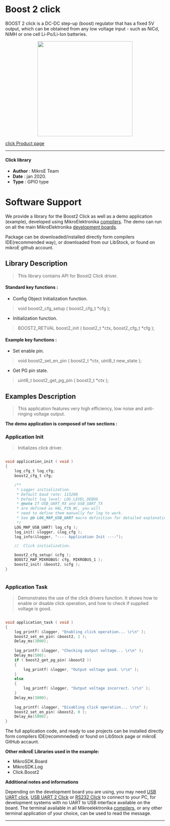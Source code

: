 
# Boost 2 click

BOOST 2 click is a DC-DC step-up (boost) regulator that has a fixed 5V output, which can be obtained from any low voltage input - such as NiCd, NiMH or one cell Li-Po/Li-Ion batteries.

<p align="center">
  <img src="https://download.mikroe.com/images/click_for_ide/boost2_click.png" height=300px>
</p>

[click Product page](https://www.mikroe.com/boost-2-click)

---


#### Click library 

- **Author**        : MikroE Team
- **Date**          : jan 2020.
- **Type**          : GPIO type


# Software Support

We provide a library for the Boost2 Click 
as well as a demo application (example), developed using MikroElektronika 
[compilers](https://shop.mikroe.com/compilers). 
The demo can run on all the main MikroElektronika [development boards](https://shop.mikroe.com/development-boards).

Package can be downloaded/installed directly form compilers IDE(recommended way), or downloaded from our LibStock, or found on mikroE github account. 

## Library Description

> This library contains API for Boost2 Click driver.

#### Standard key functions :

- Config Object Initialization function.
> void boost2_cfg_setup ( boost2_cfg_t *cfg ); 
 
- Initialization function.
> BOOST2_RETVAL boost2_init ( boost2_t *ctx, boost2_cfg_t *cfg );

#### Example key functions :

- Set enable pin.
> void boost2_set_en_pin ( boost2_t *ctx, uint8_t new_state );
 
- Get PG pin state.
> uint8_t boost2_get_pg_pin ( boost2_t *ctx );

## Examples Description

> This application features very high efficiency, low noise and anti-ringing voltage output.

**The demo application is composed of two sections :**

### Application Init 

> Initializes click driver.

```c

void application_init ( void )
{
    log_cfg_t log_cfg;
    boost2_cfg_t cfg;

    /** 
     * Logger initialization.
     * Default baud rate: 115200
     * Default log level: LOG_LEVEL_DEBUG
     * @note If USB_UART_RX and USB_UART_TX 
     * are defined as HAL_PIN_NC, you will 
     * need to define them manually for log to work. 
     * See @b LOG_MAP_USB_UART macro definition for detailed explanation.
     */
    LOG_MAP_USB_UART( log_cfg );
    log_init( &logger, &log_cfg );
    log_info(&logger, "---- Application Init ----");

    //  Click initialization.

    boost2_cfg_setup( &cfg );
    BOOST2_MAP_MIKROBUS( cfg, MIKROBUS_1 );
    boost2_init( &boost2, &cfg );
}
  
```

### Application Task

> Demonstrates the use of the click drivers function. It
shows how to enable or disable click operation, and how to check if supplied
voltage is good.

```c

void application_task ( void )
{
    log_printf( &logger, "Enabling click operation... \r\n" );
    boost2_set_en_pin( &boost2, 1 );
    Delay_ms(3000);
    
    log_printf( &logger, "Checking output voltage... \r\n" );
    Delay_ms(500);
    if ( boost2_get_pg_pin( &boost2 ))
    {
        log_printf( &logger, "Output voltage good. \r\n" );
    }
    else
    {
        log_printf( &logger, "Output voltage incorrect. \r\n" );
    }
    Delay_ms(3000);
    
    log_printf( &logger, "Disabling click operation... \r\n" );
    boost2_set_en_pin( &boost2, 0 );
    Delay_ms(5000); 
}  

```

The full application code, and ready to use projects can be  installed directly form compilers IDE(recommneded) or found on LibStock page or mikroE GitHub accaunt.

**Other mikroE Libraries used in the example:** 

- MikroSDK.Board
- MikroSDK.Log
- Click.Boost2

**Additional notes and informations**

Depending on the development board you are using, you may need 
[USB UART click](https://shop.mikroe.com/usb-uart-click), 
[USB UART 2 Click](https://shop.mikroe.com/usb-uart-2-click) or 
[RS232 Click](https://shop.mikroe.com/rs232-click) to connect to your PC, for 
development systems with no UART to USB interface available on the board. The 
terminal available in all Mikroelektronika 
[compilers](https://shop.mikroe.com/compilers), or any other terminal application 
of your choice, can be used to read the message.



---
